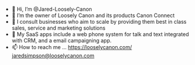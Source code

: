 - 👋 Hi, I’m @Jared-Loosely-Canon
- 👀 I’m the owner of Loosely Canon and its products Canon Connect
- 🌱 I consult businesses who aim to scale by providing them best in class sales, service and marketing solutions
- 💞️ My SaaS apps include a web phone system for talk and text integrated with CRM, and a email campaigning app.
- 📫 How to reach me ... https://looselycanon.com/ jaredsimpson@looselycanon.com

<!---
Jared-Loosely-Canon/Jared-Loosely-Canon is a ✨ special ✨ repository because its `README.md` (this file) appears on your GitHub profile.
You can click the Preview link to take a look at your changes.
--->
